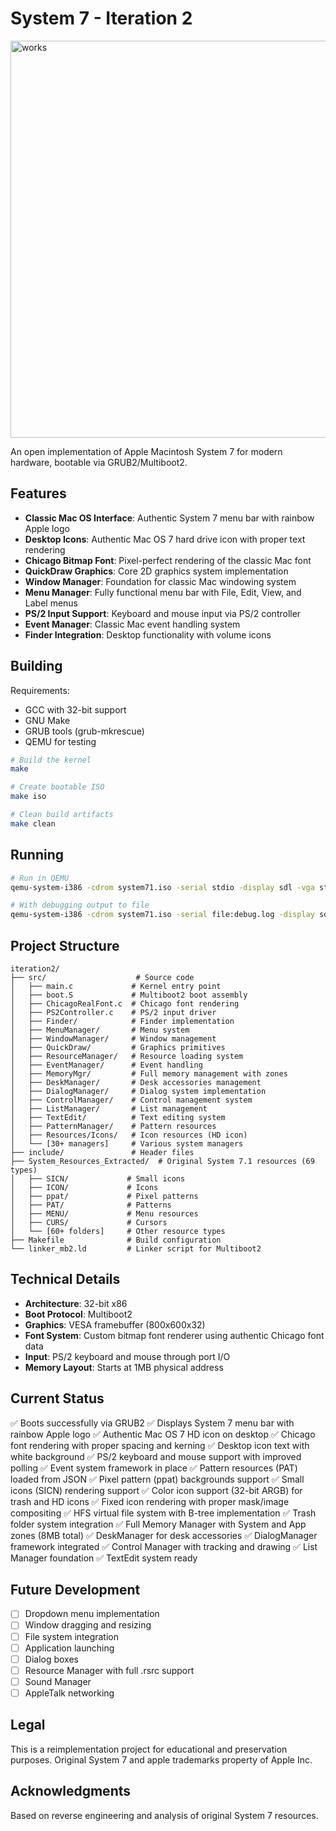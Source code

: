 # System 7 - Iteration 2

<img width="804" height="635" alt="works" src="https://github.com/user-attachments/assets/6c0e5311-a3f0-424a-8214-047bcc79e4d7" />

An open implementation of Apple Macintosh System 7 for modern hardware, bootable via GRUB2/Multiboot2.

## Features

- **Classic Mac OS Interface**: Authentic System 7 menu bar with rainbow Apple logo
- **Desktop Icons**: Authentic Mac OS 7 hard drive icon with proper text rendering
- **Chicago Bitmap Font**: Pixel-perfect rendering of the classic Mac font
- **QuickDraw Graphics**: Core 2D graphics system implementation
- **Window Manager**: Foundation for classic Mac windowing system
- **Menu Manager**: Fully functional menu bar with File, Edit, View, and Label menus
- **PS/2 Input Support**: Keyboard and mouse input via PS/2 controller
- **Event Manager**: Classic Mac event handling system
- **Finder Integration**: Desktop functionality with volume icons

## Building

Requirements:
- GCC with 32-bit support
- GNU Make
- GRUB tools (grub-mkrescue)
- QEMU for testing

```bash
# Build the kernel
make

# Create bootable ISO
make iso

# Clean build artifacts
make clean
```

## Running

```bash
# Run in QEMU
qemu-system-i386 -cdrom system71.iso -serial stdio -display sdl -vga std -m 256M

# With debugging output to file
qemu-system-i386 -cdrom system71.iso -serial file:debug.log -display sdl -vga std -m 256M
```

## Project Structure

```
iteration2/
├── src/                    # Source code
│   ├── main.c             # Kernel entry point
│   ├── boot.S             # Multiboot2 boot assembly
│   ├── ChicagoRealFont.c  # Chicago font rendering
│   ├── PS2Controller.c    # PS/2 input driver
│   ├── Finder/            # Finder implementation
│   ├── MenuManager/       # Menu system
│   ├── WindowManager/     # Window management
│   ├── QuickDraw/         # Graphics primitives
│   ├── ResourceManager/   # Resource loading system
│   ├── EventManager/      # Event handling
│   ├── MemoryMgr/         # Full memory management with zones
│   ├── DeskManager/       # Desk accessories management
│   ├── DialogManager/     # Dialog system implementation
│   ├── ControlManager/    # Control management system
│   ├── ListManager/       # List management
│   ├── TextEdit/          # Text editing system
│   ├── PatternManager/    # Pattern resources
│   ├── Resources/Icons/   # Icon resources (HD icon)
│   └── [30+ managers]     # Various system managers
├── include/               # Header files
├── System_Resources_Extracted/  # Original System 7.1 resources (69 types)
│   ├── SICN/             # Small icons
│   ├── ICON/             # Icons
│   ├── ppat/             # Pixel patterns
│   ├── PAT/              # Patterns
│   ├── MENU/             # Menu resources
│   ├── CURS/             # Cursors
│   └── [60+ folders]     # Other resource types
├── Makefile              # Build configuration
└── linker_mb2.ld         # Linker script for Multiboot2
```

## Technical Details

- **Architecture**: 32-bit x86
- **Boot Protocol**: Multiboot2
- **Graphics**: VESA framebuffer (800x600x32)
- **Font System**: Custom bitmap font renderer using authentic Chicago font data
- **Input**: PS/2 keyboard and mouse through port I/O
- **Memory Layout**: Starts at 1MB physical address

## Current Status

✅ Boots successfully via GRUB2
✅ Displays System 7 menu bar with rainbow Apple logo
✅ Authentic Mac OS 7 HD icon on desktop
✅ Chicago font rendering with proper spacing and kerning
✅ Desktop icon text with white background
✅ PS/2 keyboard and mouse support with improved polling
✅ Event system framework in place
✅ Pattern resources (PAT) loaded from JSON
✅ Pixel pattern (ppat) backgrounds support
✅ Small icons (SICN) rendering support
✅ Color icon support (32-bit ARGB) for trash and HD icons
✅ Fixed icon rendering with proper mask/image compositing
✅ HFS virtual file system with B-tree implementation
✅ Trash folder system integration
✅ Full Memory Manager with System and App zones (8MB total)
✅ DeskManager for desk accessories
✅ DialogManager framework integrated
✅ Control Manager with tracking and drawing
✅ List Manager foundation
✅ TextEdit system ready

## Future Development

- [ ] Dropdown menu implementation
- [ ] Window dragging and resizing
- [ ] File system integration
- [ ] Application launching
- [ ] Dialog boxes
- [ ] Resource Manager with full .rsrc support
- [ ] Sound Manager
- [ ] AppleTalk networking

## Legal

This is a reimplementation project for educational and preservation purposes.
Original System 7 and apple trademarks property of Apple Inc.

## Acknowledgments

Based on reverse engineering and analysis of original System 7 resources.

